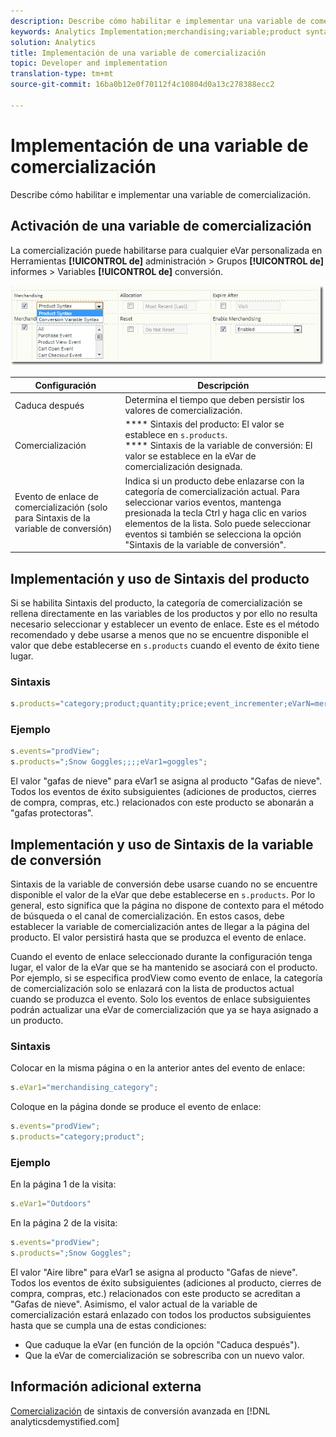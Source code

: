```yaml
---
description: Describe cómo habilitar e implementar una variable de comercialización.
keywords: Analytics Implementation;merchandising;variable;product syntax;Conversion Variable Syntax;s.products
solution: Analytics
title: Implementación de una variable de comercialización
topic: Developer and implementation
translation-type: tm+mt
source-git-commit: 16ba0b12e0f70112f4c10804d0a13c278388ecc2

---
```



# Implementación de una variable de comercialización

Describe cómo habilitar e implementar una variable de comercialización.

## Activación de una variable de comercialización

La comercialización puede habilitarse para cualquier eVar personalizada en Herramientas **[!UICONTROL de]** administración &gt; Grupos **[!UICONTROL de]** informes &gt; Variables **[!UICONTROL de]** conversión.

![](assets/merch-enable.png)

| Configuración | Descripción |
|--- |--- |
| Caduca después | Determina el tiempo que deben persistir los valores de comercialización. |
| Comercialización | **** Sintaxis del producto: El valor se establece en `s.products`.<br>**** Sintaxis de la variable de conversión: El valor se establece en la eVar de comercialización designada. |
| Evento de enlace de comercialización (solo para Sintaxis de la variable de conversión) | Indica si un producto debe enlazarse con la categoría de comercialización actual. Para seleccionar varios eventos, mantenga presionada la tecla Ctrl y haga clic en varios elementos de la lista. Solo puede seleccionar eventos si también se selecciona la opción "Sintaxis de la variable de conversión". |

## Implementación y uso de Sintaxis del producto

Si se habilita Sintaxis del producto, la categoría de comercialización se rellena directamente en las variables de los productos y por ello no resulta necesario seleccionar y establecer un evento de enlace. Este es el método recomendado y debe usarse a menos que no se encuentre disponible el valor que debe establecerse en `s.products` cuando el evento de éxito tiene lugar.

### Sintaxis

```js
s.products="category;product;quantity;price;event_incrementer;eVarN=merch_category|eVarM=merch_category2";
```

### Ejemplo

```js
s.events="prodView";
s.products=";Snow Goggles;;;;eVar1=goggles";
```

El valor "gafas de nieve" para eVar1 se asigna al producto "Gafas de nieve". Todos los eventos de éxito subsiguientes (adiciones de productos, cierres de compra, compras, etc.) relacionados con este producto se abonarán a "gafas protectoras".

## Implementación y uso de Sintaxis de la variable de conversión

Sintaxis de la variable de conversión debe usarse cuando no se encuentre disponible el valor de la eVar que debe establecerse en `s.products`. Por lo general, esto significa que la página no dispone de contexto para el método de búsqueda o el canal de comercialización. En estos casos, debe establecer la variable de comercialización antes de llegar a la página del producto. El valor persistirá hasta que se produzca el evento de enlace.

Cuando el evento de enlace seleccionado durante la configuración tenga lugar, el valor de la eVar que se ha mantenido se asociará con el producto. Por ejemplo, si se especifica prodView como evento de enlace, la categoría de comercialización solo se enlazará con la lista de productos actual cuando se produzca el evento. Solo los eventos de enlace subsiguientes podrán actualizar una eVar de comercialización que ya se haya asignado a un producto.

### Sintaxis

Colocar en la misma página o en la anterior antes del evento de enlace:

```js
s.eVar1="merchandising_category";
```

Coloque en la página donde se produce el evento de enlace:

```js
s.events="prodView";
s.products="category;product";
```

### Ejemplo

En la página 1 de la visita:

```js
s.eVar1="Outdoors"
```

En la página 2 de la visita:

```js
s.events="prodView";
s.products=";Snow Goggles";
```

El valor "Aire libre" para eVar1 se asigna al producto "Gafas de nieve". Todos los eventos de éxito subsiguientes (adiciones al producto, cierres de compra, compras, etc.) relacionados con este producto se acreditan a "Gafas de nieve". Asimismo, el valor actual de la variable de comercialización estará enlazado con todos los productos subsiguientes hasta que se cumpla una de estas condiciones:

* Que caduque la eVar (en función de la opción "Caduca después").
* Que la eVar de comercialización se sobrescriba con un nuevo valor.

## Información adicional externa

[Comercialización](https://analyticsdemystified.com/adobe-analytics/advanced-conversion-syntax-merchandising/) de sintaxis de conversión avanzada en [!DNL analyticsdemystified.com]
